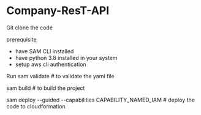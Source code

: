 # Company-ResT-API

Git clone the code

prerequisite

- have SAM CLI installed
- have python 3.8 installed in your system
- setup aws cli authentication

Run
sam validate  # to validate the yaml file

sam build  # to build the project

sam deploy --guided --capabilities CAPABILITY_NAMED_IAM  # deploy the code to cloudformation
